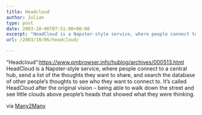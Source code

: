 ```yaml
---
title: Headcloud
author: Julian
type: post
date: 2003-10-06T07:51:00+00:00
excerpt: "HeadCloud is a Napster-style service, where people connect to a central hub, send a list of the thoughts they want to share, and search the database of other people's thoughts to see who they want to connect to. It's called HeadCloud after the original vision - being able to walk down the street and see little clouds above people's heads that showed what they were thinking."
url: /2003/10/06/headcloud/

---
```

&#8220;Headcloud&#8221;:https://www.pmbrowser.info/hublog/archives/000513.html HeadCloud is a Napster-style service, where people connect to a central hub, send a list of the thoughts they want to share, and search the database of other people&#8217;s thoughts to see who they want to connect to. It&#8217;s called HeadCloud after the original vision &#8211; being able to walk down the street and see little clouds above people&#8217;s heads that showed what they were thinking.
  
via [Many2Many][1]

 [1]: https://www.corante.com/many/
